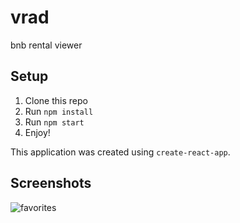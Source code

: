 # vrad
bnb rental viewer

## Setup
1. Clone this repo
1. Run `npm install`
1. Run `npm start`
1. Enjoy!

This application was created using `create-react-app`.

## Screenshots
![favorites](https://user-images.githubusercontent.com/23513486/82505223-65c18f80-9aba-11ea-8668-92540eb1c4fe.gif)
